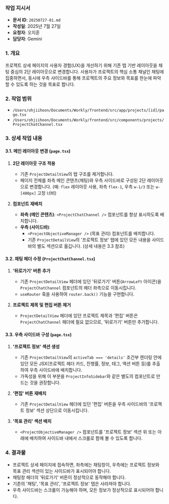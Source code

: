 ### 작업 지시서

*   **문서 ID**: `20250727-01.md`
*   **작성일**: 2025년 7월 27일
*   **요청자**: 오지훈
*   **담당자**: Gemini

### 1. 개요

프로젝트 상세 페이지의 사용자 경험(UX)을 개선하기 위해 기존 탭 기반 레이아웃을 채팅 중심의 2단 레이아웃으로 변경합니다. 사용자가 프로젝트의 핵심 소통 채널인 채팅에 집중하면서, 동시에 우측 사이드바를 통해 프로젝트의 주요 정보와 목표를 한눈에 파악할 수 있도록 하는 것을 목표로 합니다.

### 2. 작업 범위

*   `/Users/ohjiihoon/Documents/Workly/frontend/src/app/projects/[id]/page.tsx`
*   `/Users/ohjiihoon/Documents/Workly/frontend/src/components/projects/ProjectChatChannel.tsx`

### 3. 상세 작업 내용

#### 3.1. 메인 레이아웃 변경 (`page.tsx`)

1.  **2단 레이아웃 구조 적용**
    *   기존 `ProjectDetailView`의 탭 구조를 제거합니다.
    *   페이지 전체를 좌측 메인 콘텐츠(채팅)와 우측 사이드바로 구성된 2단 레이아웃으로 변경합니다. (예: `flex` 레이아웃 사용, 좌측 `flex-1`, 우측 `w-1/3` 또는 `w-[400px]` 고정 너비)

2.  **컴포넌트 재배치**
    *   **좌측 (메인 콘텐츠)**: `<ProjectChatChannel />` 컴포넌트를 항상 표시하도록 배치합니다.
    *   **우측 (사이드바)**:
        *   `<ProjectObjectiveManager />` (목표 관리) 컴포넌트를 배치합니다.
        *   기존 `ProjectDetailView`의 '프로젝트 정보' 탭에 있던 모든 내용을 사이드바의 별도 섹션으로 옮깁니다. (상세 내용은 3.3 참조)

#### 3.2. 채팅 헤더 수정 (`ProjectChatChannel.tsx`)

1.  **'뒤로가기' 버튼 추가**
    *   기존 `ProjectDetailView` 헤더에 있던 '뒤로가기' 버튼(`ArrowLeft` 아이콘)을 `ProjectChatChannel` 컴포넌트의 헤더 좌측으로 이동시킵니다.
    *   `useRouter` 훅을 사용하여 `router.back()` 기능을 구현합니다.

2.  **프로젝트 제목 및 편집 버튼 제거**
    *   `ProjectDetailView` 헤더에 있던 프로젝트 제목과 '편집' 버튼은 `ProjectChatChannel` 헤더에 필요 없으므로, '뒤로가기' 버튼만 추가합니다.

#### 3.3. 우측 사이드바 구성 (`page.tsx`)

1.  **'프로젝트 정보' 섹션 생성**
    *   기존 `ProjectDetailView`의 `activeTab === 'details'` 조건부 렌더링 안에 있던 모든 JSX(프로젝트 헤더 카드, 진행률, 정보, 태그, 액션 버튼 등)를 추출하여 우측 사이드바에 배치합니다.
    *   가독성을 위해 이 부분을 `ProjectInfoSidebar`와 같은 별도의 컴포넌트로 만드는 것을 권장합니다.

2.  **'편집' 버튼 재배치**
    *   기존 `ProjectDetailView` 헤더에 있던 '편집' 버튼을 우측 사이드바의 '프로젝트 정보' 섹션 상단으로 이동시킵니다.

3.  **'목표 관리' 섹션 배치**
    *   `<ProjectObjectiveManager />` 컴포넌트를 '프로젝트 정보' 섹션 위 또는 아래에 배치하여 사이드바 내에서 스크롤로 함께 볼 수 있도록 합니다.

### 4. 결과물

*   프로젝트 상세 페이지에 접속하면, 좌측에는 채팅창이, 우측에는 프로젝트 정보와 목표 관리 섹션이 있는 사이드바가 표시되어야 합니다.
*   채팅창 헤더의 '뒤로가기' 버튼이 정상적으로 동작해야 합니다.
*   기존의 '채팅', '목표 관리', '프로젝트 정보' 탭은 사라져야 합니다.
*   우측 사이드바는 스크롤이 가능해야 하며, 모든 정보가 정상적으로 표시되어야 합니다.
